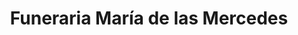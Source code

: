 ---
title: "Funeraria María de las Mercedes"
url: /la-chorrera/funeraria-maria-de-las-mercedes/
shop: Bestattungen
---